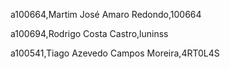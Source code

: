 a100664,Martim José Amaro Redondo,100664 

a100694,Rodrigo Costa Castro,luninss 

a100541,Tiago Azevedo Campos Moreira,4RT0L4S 


